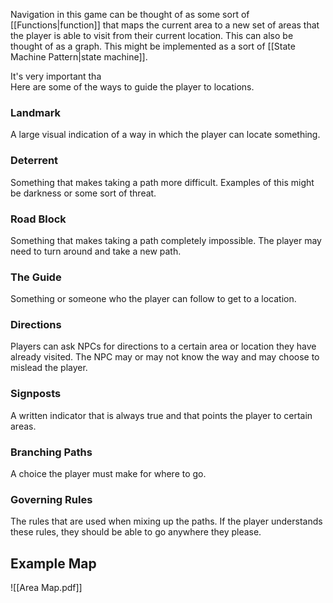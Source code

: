 Navigation in this game can be thought of as some sort of [[Functions|function]] that maps the current area to a new set of areas that the player is able to visit from their current location. This can also be thought of as a graph. This might be implemented as a sort of [[State Machine Pattern|state machine]]. 

It's very important tha  
Here are some of the ways to guide the player to locations.
### Landmark
A large visual indication of a way in which the player can locate something.
### Deterrent
Something that makes taking a path more difficult. Examples of this might be darkness or some sort of threat.
### Road Block
Something that makes taking a path completely impossible. The player may need to turn around and take a new path.
### The Guide
Something or someone who the player can follow to get to a location.
### Directions
Players can ask NPCs for directions to a certain area or location they have already visited. The NPC may or may not know the way and may choose to mislead the player.
### Signposts
A written indicator that is always true and that points the player to certain areas.
### Branching Paths
A choice the player must make for where to go.
### Governing Rules
The rules that are used when mixing up the paths. If the player understands these rules, they should be able to go anywhere they please.

## Example Map

![[Area Map.pdf]]
